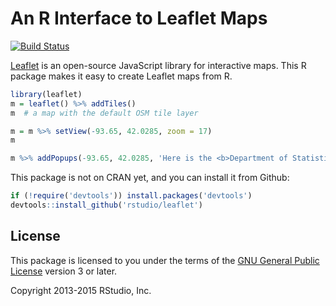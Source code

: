 # An R Interface to Leaflet Maps

[![Build Status](https://travis-ci.org/rstudio/leaflet.svg)](https://travis-ci.org/rstudio/leaflet)

[Leaflet](http://leafletjs.com) is an open-source JavaScript library for
interactive maps. This R package makes it easy to create Leaflet maps from R.

```r
library(leaflet)
m = leaflet() %>% addTiles()
m  # a map with the default OSM tile layer

m = m %>% setView(-93.65, 42.0285, zoom = 17)
m

m %>% addPopups(-93.65, 42.0285, 'Here is the <b>Department of Statistics</b>, ISU')
```

This package is not on CRAN yet, and you can install it from Github:

```r
if (!require('devtools')) install.packages('devtools')
devtools::install_github('rstudio/leaflet')
```

## License

This package is licensed to you under the terms of the [GNU General Public
License](http://www.gnu.org/licenses/gpl.html) version 3 or later.

Copyright 2013-2015 RStudio, Inc.
